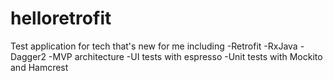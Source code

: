 # helloretrofit
Test application for tech that's new for me including
  -Retrofit
  -RxJava
  -Dagger2
  -MVP architecture
  -UI tests with espresso
  -Unit tests with Mockito and Hamcrest
  
